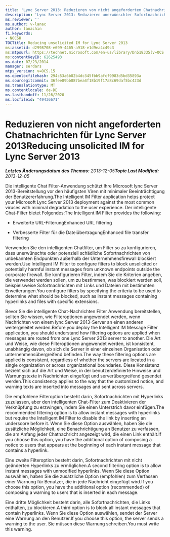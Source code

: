 ```yaml
---
title: 'Lync Server 2013: Reduzieren von nicht angeforderten Chatnachrichten'
description: 'Lync Server 2013: Reduzieren unerwünschter Sofortnachrichten.'
ms.reviewer: ''
ms.author: v-lanac
author: lanachin
f1.keywords:
- NOCSH
TOCTitle: Reducing unsolicited IM for Lync Server 2013
ms:assetid: d2998708-e699-4465-a918-e1d9ea4c49c3
ms:mtpsurl: https://technet.microsoft.com/en-us/library/Dn518335(v=OCS.15)
ms:contentKeyID: 62625493
ms.date: 07/23/2014
manager: serdars
mtps_version: v=OCS.15
ms.openlocfilehash: 294c53a6b82b4dc345fbb9afcf9983d5bd35893a
ms.sourcegitcommit: 36fee89bb887bea4f18b19f17a8c69daf5bc423d
ms.translationtype: MT
ms.contentlocale: de-DE
ms.lasthandoff: 11/26/2020
ms.locfileid: "49436671"
---
```

# <a name="reducing-unsolicited-im-for-lync-server-2013"></a><span data-ttu-id="f5d6e-103">Reduzieren von nicht angeforderten Chatnachrichten für Lync Server 2013</span><span class="sxs-lookup"><span data-stu-id="f5d6e-103">Reducing unsolicited IM for Lync Server 2013</span></span>

<div data-xmlns="http://www.w3.org/1999/xhtml">

<div class="topic" data-xmlns="http://www.w3.org/1999/xhtml" data-msxsl="urn:schemas-microsoft-com:xslt" data-cs="https://msdn.microsoft.com/">

<div data-asp="https://msdn2.microsoft.com/asp">



</div>

<div id="mainSection">

<div id="mainBody"><span data-ttu-id="f5d6e-104">

<span> </span></span><span class="sxs-lookup"><span data-stu-id="f5d6e-104">

<span> </span></span></span>

<span data-ttu-id="f5d6e-105">_**Letztes Änderungsdatum des Themas:** 2013-12-05_</span><span class="sxs-lookup"><span data-stu-id="f5d6e-105">_**Topic Last Modified:** 2013-12-05_</span></span>

<span data-ttu-id="f5d6e-106">Die intelligente Chat Filter-Anwendung schützt Ihre Microsoft lync Server 2013-Bereitstellung vor den häufigsten Viren mit minimaler Beeinträchtigung der Benutzererfahrung.</span><span class="sxs-lookup"><span data-stu-id="f5d6e-106">The Intelligent IM Filter application helps protect your Microsoft Lync Server 2013 deployment against the most common viruses with minimal degradation to the user experience.</span></span> <span data-ttu-id="f5d6e-107">Der intelligente Chat-Filter bietet Folgendes:</span><span class="sxs-lookup"><span data-stu-id="f5d6e-107">The Intelligent IM Filter provides the following:</span></span>

  - <span data-ttu-id="f5d6e-108">Erweiterte URL-Filterung</span><span class="sxs-lookup"><span data-stu-id="f5d6e-108">Enhanced URL filtering</span></span>

  - <span data-ttu-id="f5d6e-109">Verbesserte Filter für die Dateiübertragung</span><span class="sxs-lookup"><span data-stu-id="f5d6e-109">Enhanced file transfer filtering</span></span>

<span data-ttu-id="f5d6e-110">Verwenden Sie den intelligenten Chatfilter, um Filter so zu konfigurieren, dass unerwünschte oder potenziell schädliche Sofortnachrichten von unbekannten Endpunkten außerhalb der Unternehmensfirewall blockiert werden.</span><span class="sxs-lookup"><span data-stu-id="f5d6e-110">Use Intelligent IM Filter to configure filters to block unsolicited or potentially harmful instant messages from unknown endpoints outside the corporate firewall.</span></span> <span data-ttu-id="f5d6e-111">Sie konfigurieren Filter, indem Sie die Kriterien angeben, die verwendet werden sollen, um zu bestimmen, was blockiert werden soll, beispielsweise Sofortnachrichten mit Links und Dateien mit bestimmten Erweiterungen.</span><span class="sxs-lookup"><span data-stu-id="f5d6e-111">You configure filters by specifying the criteria to be used to determine what should be blocked, such as instant messages containing hyperlinks and files with specific extensions.</span></span>

<span data-ttu-id="f5d6e-112">Bevor Sie die intelligente Chat-Nachrichten Filter Anwendung bereitstellen, sollten Sie wissen, wie Filteroptionen angewendet werden, wenn Nachrichten von einem lync Server 2013-Server an einen anderen weitergeleitet werden.</span><span class="sxs-lookup"><span data-stu-id="f5d6e-112">Before you deploy the Intelligent IM Message Filter application, you should understand how filtering options are applied when messages are routed from one Lync Server 2013 server to another.</span></span> <span data-ttu-id="f5d6e-113">Die Art und Weise, wie diese Filteroptionen angewendet werden, ist konsistent, unabhängig davon, ob sich die Server in einer einzelnen Organisation oder unternehmensübergreifend befinden.</span><span class="sxs-lookup"><span data-stu-id="f5d6e-113">The way these filtering options are applied is consistent, regardless of whether the servers are located in a single organization or across organizational boundaries.</span></span> <span data-ttu-id="f5d6e-114">Diese Konsistenz bezieht sich auf die Art und Weise, in der benutzerdefinierte Hinweise und Warnungstexte in Nachrichten eingefügt und serverübergreifend gesendet werden.</span><span class="sxs-lookup"><span data-stu-id="f5d6e-114">This consistency applies to the way that the customized notice, and warning texts are inserted into messages and sent across servers.</span></span>

<span data-ttu-id="f5d6e-115">Die empfohlene Filteroption besteht darin, Sofortnachrichten mit Hyperlinks zuzulassen, aber den intelligenten Chat-Filter zum Deaktivieren der Verknüpfung zu erzwingen, indem Sie einen Unterstrich davor einfügen.</span><span class="sxs-lookup"><span data-stu-id="f5d6e-115">The recommended filtering option is to allow instant messages with hyperlinks but require the Intelligent IM Filter to disable the link by inserting an underscore before it.</span></span> <span data-ttu-id="f5d6e-116">Wenn Sie diese Option auswählen, haben Sie die zusätzliche Möglichkeit, eine Benachrichtigung an Benutzer zu verfassen, die am Anfang jeder Chatnachricht angezeigt wird, die einen Link enthält.</span><span class="sxs-lookup"><span data-stu-id="f5d6e-116">If you choose this option, you have the additional option of composing a notice to users that appears at the beginning of each instant message that contains a hyperlink.</span></span>

<span data-ttu-id="f5d6e-117">Eine zweite Filteroption besteht darin, Sofortnachrichten mit nicht geänderten Hyperlinks zu ermöglichen.</span><span class="sxs-lookup"><span data-stu-id="f5d6e-117">A second filtering option is to allow instant messages with unmodified hyperlinks.</span></span> <span data-ttu-id="f5d6e-118">Wenn Sie diese Option auswählen, haben Sie die zusätzliche Option (empfohlen) zum Verfassen einer Warnung für Benutzer, die in jede Nachricht eingefügt wird.</span><span class="sxs-lookup"><span data-stu-id="f5d6e-118">If you choose this option, you have the additional option (recommended) of composing a warning to users that is inserted in each message.</span></span>

<span data-ttu-id="f5d6e-119">Eine dritte Möglichkeit besteht darin, alle Sofortnachrichten, die Links enthalten, zu blockieren.</span><span class="sxs-lookup"><span data-stu-id="f5d6e-119">A third option is to block all instant messages that contain hyperlinks.</span></span> <span data-ttu-id="f5d6e-120">Wenn Sie diese Option auswählen, sendet der Server eine Warnung an den Benutzer.</span><span class="sxs-lookup"><span data-stu-id="f5d6e-120">If you choose this option, the server sends a warning to the user.</span></span> <span data-ttu-id="f5d6e-121">Sie müssen diese Warnung schreiben.</span><span class="sxs-lookup"><span data-stu-id="f5d6e-121">You must write this warning.</span></span>

<span data-ttu-id="f5d6e-122"></div>

<span> </span>

</div>

</div>

</span><span class="sxs-lookup"><span data-stu-id="f5d6e-122"></div>

<span> </span>

</div>

</div>

</span></span></div>

